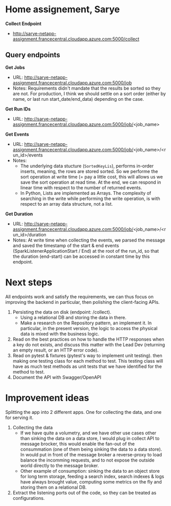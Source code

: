 # Home assignement, Sarye


**Collect Endpoint**
- http://sarye-netapp-assignment.francecentral.cloudapp.azure.com:5000/collect

## Query endpoints
**Get Jobs**
- URL: http://sarye-netapp-assignment.francecentral.cloudapp.azure.com:5000/job
- Notes: Requirements didn't mandate that the results be sorted so they are not. For production, I think we should settle on a sort order (either by name, or last run start_date/end_data) depending on the case.

**Get Run IDs**
- URL: http://sarye-netapp-assignment.francecentral.cloudapp.azure.com:5000/job/<job_name>

**Get Events**
- URL: http://sarye-netapp-assignment.francecentral.cloudapp.azure.com:5000/job/<job_name>/<run_id>/events
- Notes:
    - The underlying data stucture (`SortedKeyLis`), performs in-order inserts, meaning, the rows are stored sorted. So we performe the sort operation at write time (= pay a little cost, this will allows us we save the sort operation at read time. At the end, we can respond in linear time with respect to the number of returned events.
    - In Python, Lists are implemented as Arrays. The complexity of searching in the write while performing the write operation, is with respect to an array data structure, not a list.

**Get Duration**
- URL: http://sarye-netapp-assignment.francecentral.cloudapp.azure.com:5000/job/<job_name>/<run_id>/duration
- Notes: At write time when collecting the events, we parsed the message and saved the timestamp of the start & end events (SparkListenerApplicationStart / End) at the root of the run_id, so that the duration (end-start) can be accessed in constant time by this endpoint.


# Next steps
All endpoints work and satisfy the requirements, we can thus focus on improving the backend in particular, then polishing the client-facing APIs.
1. Persisting the data on disk (endpoint: /collect).
    - Using a relational DB and storing the data in there.
    - Make a research on the Repository pattern, an implement it. In particular, in the present version, the logic to access the physical data is mixed with the business logic.
2. Read on the best practices on how to handle the HTTP responses when a key do not exists, and discuss this matter with the Lead Dev (returning an empty result, or an HTTP error code).
3. Read on pytest & fixtures (pytest's way to implement unit testing). then making one testing class for each method to test. This testing class will have as much test methods as unit tests that we have identified for the method to test.
4. Document the API with Swagger/OpenAPI

# Improvement ideas
Splitting the app into 2 different apps. One for collecting the data, and one for serving it.
1. Collecting the data
    - If we have quite a volumetry, and we have other use cases other than sinking the data on a data store, I would plug in collect API to message brocker, this would enable the fan-out of the consummation (one of them being sinking the data to a data store). In would put in front of the message broker a reverse-proxy to load balance the incomming requests, and to not expose the outside world directly to the message broker.
    - Other example of consumption: sinking the data to an object store for long term storage, feeding a search index, search indexes & logs have always brought value, computing some metrics on the fly and storing them on a relational DB.
2. Extract the listening ports out of the code, so they can be treated as configurations.









